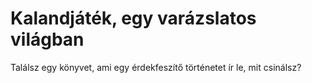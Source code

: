 # Kalandjáték, egy varázslatos világban

Találsz egy könyvet, ami egy érdekfeszítő történetet ír le, mit csinálsz?

